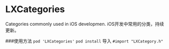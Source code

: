 # LXCategories
Categories commonly used in iOS developmen.
iOS开发中常用的分类，持续更新。

###使用方法
`pod 'LXCategories'`
`pod install`
导入 `#import "LXCategory.h"`
